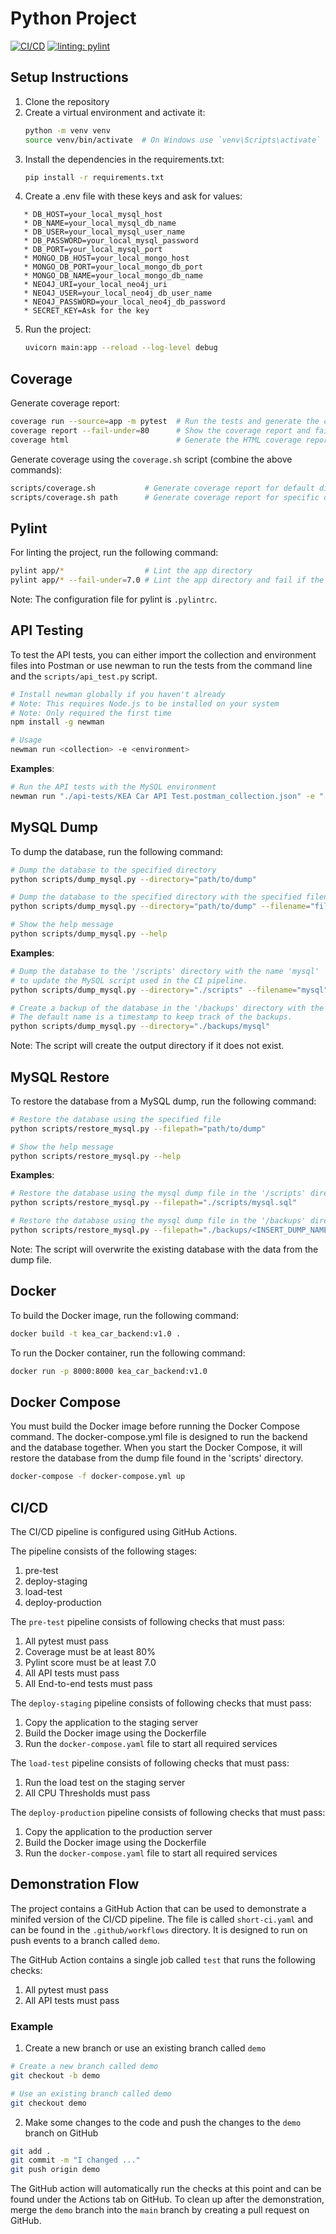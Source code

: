 # Python Project
[![CI/CD](https://github.com/niiicolai/kea_car_backend/actions/workflows/ci-cd.yaml/badge.svg)](https://github.com/niiicolai/kea_car_backend/actions/workflows/ci-cd.yaml) [![linting: pylint](https://img.shields.io/badge/linting-pylint-yellowgreen)](https://github.com/pylint-dev/pylint)

## Setup Instructions

1. Clone the repository
2. Create a virtual environment and activate it:
   ```bash
   python -m venv venv
   source venv/bin/activate  # On Windows use `venv\Scripts\activate`
   ```
3. Install the dependencies in the requirements.txt:
   ```bash
   pip install -r requirements.txt
   ```
4. Create a .env file with these keys and ask for values:
```
   * DB_HOST=your_local_mysql_host
   * DB_NAME=your_local_mysql_db_name
   * DB_USER=your_local_mysql_user_name
   * DB_PASSWORD=your_local_mysql_password
   * DB_PORT=your_local_mysql_port
   * MONGO_DB_HOST=your_local_mongo_host
   * MONGO_DB_PORT=your_local_mongo_db_port
   * MONGO_DB_NAME=your_local_mongo_db_name
   * NEO4J_URI=your_local_neo4j_uri
   * NEO4J_USER=your_local_neo4j_db_user_name
   * NEO4J_PASSWORD=your_local_neo4j_db_password
   * SECRET_KEY=Ask for the key
```
5. Run the project:
   ```bash
   uvicorn main:app --reload --log-level debug
    ```


## Coverage
Generate coverage report:
```bash
coverage run --source=app -m pytest  # Run the tests and generate the coverage report
coverage report --fail-under=80      # Show the coverage report and fail if the coverage is under 80%
coverage html                        # Generate the HTML coverage report
```

Generate coverage using the `coverage.sh` script (combine the above commands):
```bash
scripts/coverage.sh           # Generate coverage report for default directory
scripts/coverage.sh path      # Generate coverage report for specific directory
```

## Pylint
For linting the project, run the following command:
```bash	
pylint app/*                  # Lint the app directory
pylint app/* --fail-under=7.0 # Lint the app directory and fail if the score is under 7.0
```
Note: The configuration file for pylint is `.pylintrc`.

## API Testing
To test the API tests, you can either import the collection and environment files into Postman or use newman to run the tests from the command line and the `scripts/api_test.py` script.
```bash
# Install newman globally if you haven't already
# Note: This requires Node.js to be installed on your system
# Note: Only required the first time
npm install -g newman

# Usage
newman run <collection> -e <environment>
```

**Examples**:
```bash
# Run the API tests with the MySQL environment
newman run "./api-tests/KEA Car API Test.postman_collection.json" -e "./api-tests/KEA Car Mysql.postman_environment.json"
```

## MySQL Dump
To dump the database, run the following command:
```bash
# Dump the database to the specified directory
python scripts/dump_mysql.py --directory="path/to/dump" 

# Dump the database to the specified directory with the specified filename
python scripts/dump_mysql.py --directory="path/to/dump" --filename="filename"

# Show the help message
python scripts/dump_mysql.py --help
```

**Examples**:
```bash
# Dump the database to the '/scripts' directory with the name 'mysql'
# to update the MySQL script used in the CI pipeline.
python scripts/dump_mysql.py --directory="./scripts" --filename="mysql"

# Create a backup of the database in the '/backups' directory with the default name.
# The default name is a timestamp to keep track of the backups.
python scripts/dump_mysql.py --directory="./backups/mysql"
```

Note: The script will create the output directory if it does not exist.

## MySQL Restore
To restore the database from a MySQL dump, run the following command:
```bash
# Restore the database using the specified file
python scripts/restore_mysql.py --filepath="path/to/dump" 

# Show the help message
python scripts/restore_mysql.py --help
```

**Examples**:
```bash
# Restore the database using the mysql dump file in the '/scripts' directory
python scripts/restore_mysql.py --filepath="./scripts/mysql.sql"

# Restore the database using the mysql dump file in the '/backups' directory. Replace <INSERT_DUMP_NAME> with the name of the dump file.
python scripts/restore_mysql.py --filepath="./backups/<INSERT_DUMP_NAME>.sql"
```

Note: The script will overwrite the existing database with the data from the dump file.

## Docker
To build the Docker image, run the following command:
```bash
docker build -t kea_car_backend:v1.0 .
```

To run the Docker container, run the following command:
```bash
docker run -p 8000:8000 kea_car_backend:v1.0
```

## Docker Compose
You must build the Docker image before running the Docker Compose command.
The docker-compose.yml file is designed to run the backend and the database together.
When you start the Docker Compose, it will restore the database from the dump file found in the 'scripts' directory.
```bash
docker-compose -f docker-compose.yml up
```

## CI/CD
The CI/CD pipeline is configured using GitHub Actions.

The pipeline consists of the following stages:
1. pre-test
2. deploy-staging
3. load-test
4. deploy-production

The `pre-test` pipeline consists of following checks that must pass:
1. All pytest must pass
2. Coverage must be at least 80%
3. Pylint score must be at least 7.0
4. All API tests must pass
5. All End-to-end tests must pass

The `deploy-staging` pipeline consists of following checks that must pass:
1. Copy the application to the staging server
2. Build the Docker image using the Dockerfile
3. Run the `docker-compose.yaml` file to start all required services

The `load-test` pipeline consists of following checks that must pass:
1. Run the load test on the staging server
2. All CPU Thresholds must pass

The `deploy-production` pipeline consists of following checks that must pass:
1. Copy the application to the production server
2. Build the Docker image using the Dockerfile
3. Run the `docker-compose.yaml` file to start all required services

## Demonstration Flow
The project contains a GitHub Action that can be used to demonstrate a minifed version of the CI/CD pipeline.
The file is called `short-ci.yaml` and can be found in the `.github/workflows` directory.
It is designed to run on push events to a branch called `demo`.

The GitHub Action contains a single job called `test` that runs the following checks:
1. All pytest must pass
2. All API tests must pass

### Example

1. Create a new branch or use an existing branch called `demo`
```bash	
# Create a new branch called demo
git checkout -b demo 

# Use an existing branch called demo
git checkout demo
```

2. Make some changes to the code and push the changes to the `demo` branch on GitHub
```bash
git add .
git commit -m "I changed ..."
git push origin demo
```

The GitHub action will automatically run the checks at this point and can be found under the Actions tab on GitHub.
To clean up after the demonstration, merge the `demo` branch into the `main` branch by creating a pull request on GitHub.


